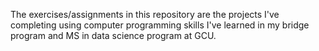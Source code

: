The exercises/assignments in this repository are the projects I've completing using computer programming skills I've learned in my bridge program and MS in data science program at GCU. 
